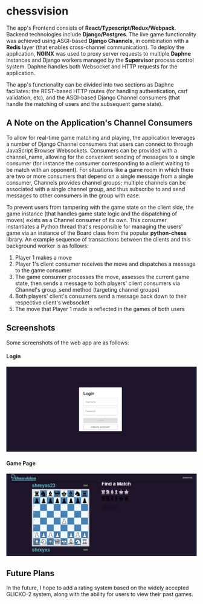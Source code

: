 # chessvision
The app's Frontend consists of **React/Typescript/Redux/Webpack**. Backend technologies include **Django/Postgres**. The live game functionality was achieved using ASGI-based **Django Channels**, in combination with a **Redis** layer (that enables cross-channel communication). To deploy the application, **NGINX** was used to proxy server requests to multiple **Daphne** instances and Django workers managed by the **Supervisor** process control system. Daphne handles both Websocket and HTTP requests for the application.

The app's functionality can be divided into two sections as Daphne faciliates: the REST-based HTTP routes (for handling authentication, csrf validation, etc), and the ASGI-based Django Channel consumers (that handle the matching of users and the subsequent game state).

## A Note on the Application's Channel Consumers

To allow for real-time game matching and playing, the application leverages a number of Django Channel consumers that users can connect to through JavaScript Browser Websockets. Consumers can be provided with a channel_name, allowing for the convenient sending of messages to a single consumer (for instance the consumer corresponding to a client waiting to be match with an opponent). For situations like a game room in which there are two or more consumers that depend on a single message from a single consumer, Channels provides channel groups; multiple channels can be associated with a single channel group, and thus subscribe to and send messages to other consumers in the group with ease. 

To prevent users from tampering with the game state on the client side, the game instance (that handles game state logic and the dispatching of moves) exists as a Channel consumer of its own. This consumer instantiates a Python thread that's responsible for managing the users' game via an instance of the Board class from the popular **python-chess** library. An example sequence of transactions between the clients and this background worker is as follows:

1. Player 1 makes a move 
2. Player 1's client consumer receives the move and dispatches a message to the game consumer 
3. The game consumer processes the move, assesses the current game state, then sends a message to both players' client consumers via Channel's group_send method (targeting channel groups)
4. Both players' client's consumers send a message back down to their respective client's websocket
5. The move that Player 1 made is reflected in the games of both users 

## Screenshots
Some screenshots of the web app are as follows: 

#### Login
![alt text](https://github.com/ShreyasPrasad/chessvision/blob/master/screenshots/login.PNG?raw=true)

#### Game Page
![alt text](https://github.com/ShreyasPrasad/chessvision/blob/master/screenshots/game.PNG?raw=true)

## Future Plans
In the future, I hope to add a rating system based on the widely accepted GLICKO-2 system, along with the ability for users to view their past games.
